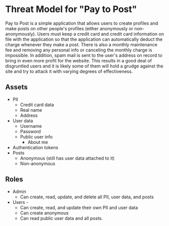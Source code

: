 # Threat Model for "Pay to Post"

Pay to Post is a simple application that allows users to create profiles and make posts on other people's profiles (either
anonymously or non-anonymously). Users must keep a credit card and credit card information on file with the application so that 
the application can automatically deduct the charge whenever they make a post. There is also a monthly maintenance fee and 
removing any personal info or canceling the monthly charge is impossible. In addition, spam mail is sent to the user's
address on record to bring in even more profit for the website. This results in a good deal of disgruntled users and it is
likely some of them will hold a grudge against the site and try to attack it with varying degrees of effectiveness. 

## Assets
* PII
  * Credit card data
  * Real name
  * Address
* User data
  * Username
  * Password
  * Public user info
    * About me
* Authentication tokens
* Posts
  * Anonymous (still has user data attached to it)
  * Non-anonymous

## Roles
* Admin
  * Can create, read, update, and delete all PII, user data, and posts
* Users - 
  * Can create, read, and update their own PII and user data
  * Can create anonymous 
  * Can read public user data and all posts.
